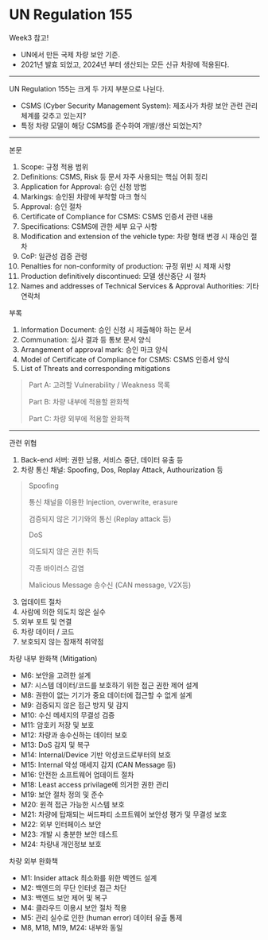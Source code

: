 # UN Regulation 155

Week3 참고! 
- UN에서 만든 국제 차량 보안 기준.
- 2021년 발효 되었고, 2024년 부터 생산되는 모든 신규 차량에 적용된다.

---

UN Regulation 155는 크게 두 가지 부분으로 나뉜다.

- CSMS (Cyber Security Management System): 제조사가 차량 보안 관련 관리 체계를 갖추고 있는지?
- 특정 차량 모델이 해당 CSMS를 준수하여 개발/생산 되었는지?

---

본문
1. Scope: 규정 적용 범위
2. Definitions: CSMS, Risk 등 문서 자주 사용되는 핵심 어휘 정리
3. Application for Approval: 승인 신청 방법
4. Markings: 승인된 차량에 부착할 마크 형식
5. Approval: 승인 절차
6. Certificate of Compliance for CSMS: CSMS 인증서 관련 내용
7. Specifications: CSMS에 관한 세부 요구 사항
8. Modification and extension of the vehicle type: 차량 형태 변경 시 재승인 절차
9. CoP: 일관성 검증 관령
10. Penalties for non-conformity of production: 규정 위반 시 제재 사항
11. Production definitively discontinued: 모델 생산중단 시 절차
12. Names and addresses of Technical Services & Approval Authorities: 기타 연락처

부록
1. Information Document: 승인 신청 시 제출해야 하는 문서
2. Communation: 심사 결과 등 통보 문서 양식
3. Arrangement of approval mark: 승인 마크 양식
4. Model of Certificate of Compliance for CSMS: CSMS 인증서 양식
5. List of Threats and corresponding mitigations
  > Part A: 고려할 Vulnerability / Weakness 목록
> 
  > Part B: 차량 내부에 적용할 완화책
> 
  > Part C: 차량 외부에 적용할 완화책

---

관련 위협
1. Back-end 서버: 권한 남용, 서비스 중단, 데이터 유출 등
2. 차량 통신 채널: Spoofing, Dos, Replay Attack, Authourization 등
> Spoofing
>
> 통신 채널을 이용한 Injection, overwrite, erasure
> 
> 검증되지 않은 기기와의 통신 (Replay attack 등)
> 
> DoS
> 
> 의도되지 않은 권한 취득
>
> 각종 바이러스 감염
> 
> Malicious Message 송수신 (CAN message, V2X등)
> 
3. 업데이트 절차
4. 사람에 의한 의도치 않은 실수
5. 외부 포트 및 연결
6. 차량 데이터 / 코드
7. 보호되지 않는 잠재적 취약점

차량 내부 완화책 (Mitigation)
- M6: 보안을 고려한 설계
- M7: 시스템 데이터/코드를 보호하기 위한 접근 권한 제어 설계
- M8: 권한이 없는 기기가 중요 데이터에 접근할 수 없게 설계
- M9: 검증되지 않은 접근 방지 및 감지
- M10: 수신 메세지의 무결성 검증
- M11: 암호키 저장 및 보호
- M12: 차량과 송수신하는 데이터 보호
- M13: DoS 감지 및 복구
- M14: Internal/Device 기반 악성코드로부터의 보호
- M15: Internal 악성 매세지 감지 (CAN Message 등)
- M16: 안전한 소프트웨어 업데이트 절차
- M18: Least access privilage에 의거한 권한 관리
- M19: 보안 절차 정의 및 준수
- M20: 원격 접근 가능한 시스템 보호
- M21: 차량에 탑재되는 써드파티 소프트웨어 보안성 평가 및 무결성 보호
- M22: 외부 인터페이스 보안
- M23: 개발 시 충분한 보안 테스트
- M24: 차량내 개인정보 보호

차량 외부 완화책
- M1: Insider attack 최소화를 위한 벡엔드 설계
- M2: 백엔드의 무단 인터넷 접근 차단
- M3: 백엔드 보안 제어 및 복구
- M4: 클라우드 이용시 보안 절차 적용
- M5: 관리 실수로 인한 (human error) 데이터 유출 통제
- M8, M18, M19, M24: 내부와 동일
